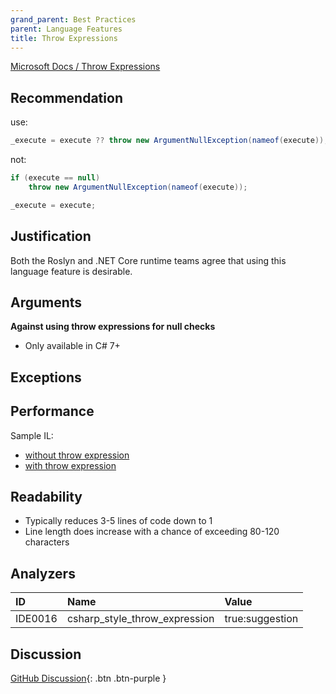 ```yaml
---
grand_parent: Best Practices
parent: Language Features
title: Throw Expressions
---
```


[Microsoft Docs / Throw Expressions](https://docs.microsoft.com/dotnet/csharp/language-reference/keywords/throw#the-throw-expression)

## Recommendation

use:

```cs
_execute = execute ?? throw new ArgumentNullException(nameof(execute));
```

not:

```cs
if (execute == null)
    throw new ArgumentNullException(nameof(execute));

_execute = execute;
```

## Justification

Both the Roslyn and .NET Core runtime teams agree that using this language feature is desirable.

## Arguments

**Against using throw expressions for null checks**

* Only available in C# 7+

## Exceptions

## Performance

Sample IL:

* [without throw expression](..../../IL_Samples/throw_expression_false)
* [with throw expression](..../../IL_Samples/throw_expression_true)

## Readability

* Typically reduces 3-5 lines of code down to 1
* Line length does increase with a chance of exceeding 80-120 characters

## Analyzers

| ID | Name | Value
|:-|:-|:-|
| IDE0016 | csharp_style_throw_expression | true:suggestion |

## Discussion

[GitHub Discussion](https://github.com/kmgallahan/Style-as-Code/issues/4){: .btn .btn-purple }
